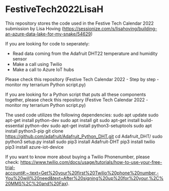 # FestiveTech2022LisaH
This repository stores the code used in the Festive Tech Calendar 2022 submission by Lisa Hoving (https://sessionize.com/s/lisahoving/building-an-azure-data-lake-for-my-snake/54629)

If you are looking for code to seperately:
- Read data coming from the Adafruit DHT22 temperature and humidity sensor
- Make a call using Twilio
- Make a call to Azure IoT hubs

Please check this repository (Festive Tech Calendar 2022 - Step by step - monitor my terrarium Python script.py)

If you are looking for a Python script that puts all these components together, please check this repository (Festive Tech Calendar 2022 - monitor my terrarium Python script.py)

The used code utilizes the following dependencies:
sudo apt update
sudo apt-get install python-dev
sudo apt install git
sudo apt-get install build-essential python-dev
sudo apt-get install python3-setuptools
sudo apt install python3-pip
git clone https://github.com/adafruit/Adafruit_Python_DHT.git
cd Adafruit_DHT/
sudo python3 setup.py install
sudo pip3 install Adafruit-DHT
pip3 install twilio
pip3 install azure-iot-device

If you want to know more about buying a Twilio Phonenumber, please check:  https://www.twilio.com/docs/usage/tutorials/how-to-use-your-free-trial-account#:~:text=Get%20your%20first%20Twilio%20phone%20number,-You%20will%20need&text=After%20signing%20up%20for%20your,%2C%20MMS%2C%20and%20Fax).


